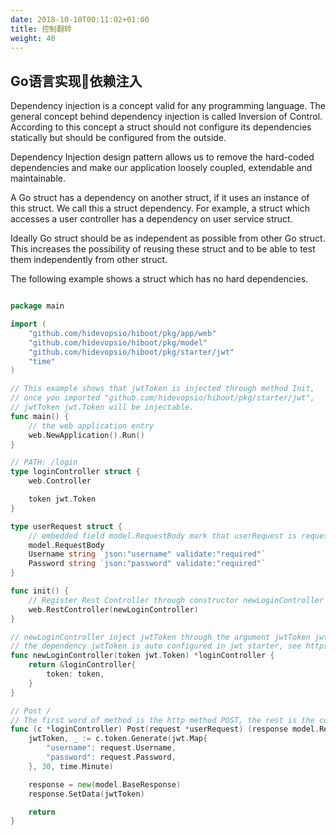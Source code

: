 ```yaml
---
date: 2018-10-10T00:11:02+01:00
title: 控制翻转
weight: 40
---
```


## Go语言实现依赖注入

Dependency injection is a concept valid for any programming language. The general concept behind dependency injection is
called Inversion of Control. According to this concept a struct should not configure its dependencies statically but
should be configured from the outside.

Dependency Injection design pattern allows us to remove the hard-coded dependencies and make our application loosely
coupled, extendable and maintainable.

A Go struct has a dependency on another struct, if it uses an instance of this struct. We call this a struct dependency.
For example, a struct which accesses a user controller has a dependency on user service struct.

Ideally Go struct should be as independent as possible from other Go struct. This increases the possibility of reusing
these struct and to be able to test them independently from other struct.

The following example shows a struct which has no hard dependencies.

```go

package main

import (
	"github.com/hidevopsio/hiboot/pkg/app/web"
	"github.com/hidevopsio/hiboot/pkg/model"
	"github.com/hidevopsio/hiboot/pkg/starter/jwt"
	"time"
)

// This example shows that jwtToken is injected through method Init,
// once you imported "github.com/hidevopsio/hiboot/pkg/starter/jwt",
// jwtToken jwt.Token will be injectable.
func main() {
	// the web application entry
	web.NewApplication().Run()
}

// PATH: /login
type loginController struct {
	web.Controller

	token jwt.Token
}

type userRequest struct {
	// embedded field model.RequestBody mark that userRequest is request body
	model.RequestBody
	Username string `json:"username" validate:"required"`
	Password string `json:"password" validate:"required"`
}

func init() {
	// Register Rest Controller through constructor newLoginController
	web.RestController(newLoginController)
}

// newLoginController inject jwtToken through the argument jwtToken jwt.Token on constructor
// the dependency jwtToken is auto configured in jwt starter, see https://github.com/hidevopsio/hiboot/tree/master/pkg/starter/jwt
func newLoginController(token jwt.Token) *loginController {
	return &loginController{
		token: token,
	}
}

// Post /
// The first word of method is the http method POST, the rest is the context mapping
func (c *loginController) Post(request *userRequest) (response model.Response, err error) {
	jwtToken, _ := c.token.Generate(jwt.Map{
		"username": request.Username,
		"password": request.Password,
	}, 30, time.Minute)

	response = new(model.BaseResponse)
	response.SetData(jwtToken)

	return
}

```